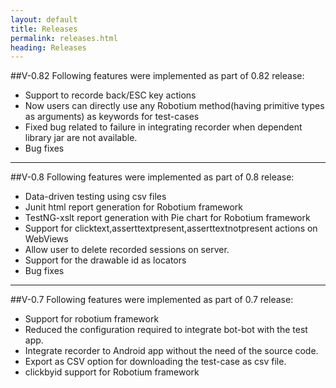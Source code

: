```yaml
---
layout: default
title: Releases
permalink: releases.html
heading: Releases
---
```

##V-0.82
Following features were implemented as part of 0.82 release:

- Support to recorde back/ESC key actions
- Now users can directly use any Robotium method(having primitive types as arguments) as keywords for test-cases
- Fixed bug related to failure in integrating recorder when dependent library jar are not available.
- Bug fixes

----------------------

##V-0.8
Following features were implemented as part of 0.8 release:

- Data-driven testing using csv files
- Junit html report generation for Robotium framework
- TestNG-xslt report generation with Pie chart for Robotium framework
- Support for clicktext,asserttextpresent,asserttextnotpresent actions on WebViews
- Allow user to delete recorded sessions on server.
- Support for the drawable id as locators
- Bug fixes

----------------------
##V-0.7
Following features were implemented as part of 0.7 release:

- Support for robotium framework
- Reduced the configuration required to integrate bot-bot with the test app.
- Integrate recorder to Android app without the need of the source code.
- Export as CSV option for downloading the test-case as csv file.
- clickbyid support for Robotium framework